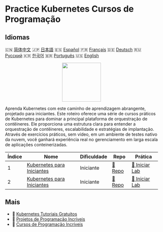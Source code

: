 # Practice Kubernetes Cursos de Programação

## Idiomas

🇨🇳 [简体中文](README_zh.md) 🇯🇵 [日本語](README_ja.md) 🇪🇸 [Español](README_es.md) 🇫🇷 [Français](README_fr.md) 🇩🇪 [Deutsch](README_de.md) 🇷🇺 [Русский](README_ru.md) 🇰🇷 [한국어](README_ko.md) 🇧🇷 [Português](README_pt.md) 🇺🇸 [English](README.md) 

<div align="center">
<img width="128px" src="https://file.labex.io/path/RTAa3OE96ESn.png">
</div>

Aprenda Kubernetes com este caminho de aprendizagem abrangente, projetado para iniciantes. Este roteiro oferece uma série de cursos práticos de Kubernetes para dominar a principal plataforma de orquestração de contêineres. Ele proporciona uma estrutura clara para entender a orquestração de contêineres, escalabilidade e estratégias de implantação. Através de exercícios práticos, sem vídeo, em um ambiente de testes nativo da nuvem, você ganhará experiência real no gerenciamento em larga escala de aplicações conteinerizadas.

|   Índice | Nome                                                                               | Dificuldade   | Repo                                                              | Prática                                                                |
|----------|------------------------------------------------------------------------------------|---------------|-------------------------------------------------------------------|------------------------------------------------------------------------|
|        1 | [Kubernetes para Iniciantes](https://labex.io/pt/courses/kubernetes-for-beginners) | Iniciante     | [🔗 Repo](https://github.com/labex-labs/kubernetes-for-beginners) | [🚀 Iniciar Lab](https://labex.io/pt/courses/kubernetes-for-beginners) |
|        2 | [Kubernetes para Iniciantes](https://labex.io/pt/courses/kubernetes-for-noobs)     | Iniciante     | [🔗 Repo](https://github.com/labex-labs/kubernetes-for-noobs)     | [🚀 Iniciar Lab](https://labex.io/pt/courses/kubernetes-for-noobs)     |

## Mais

- 🔗 [Kubernetes Tutoriais Gratuitos](https://github.com/labex-labs/kubernetes-free-tutorials)
- 🔗 [Projetos de Programação Incríveis](https://github.com/labex-labs/awesome-programming-projects)
- 🔗 [Cursos de Programação Incríveis](https://github.com/labex-labs/awesome-programming-courses)

